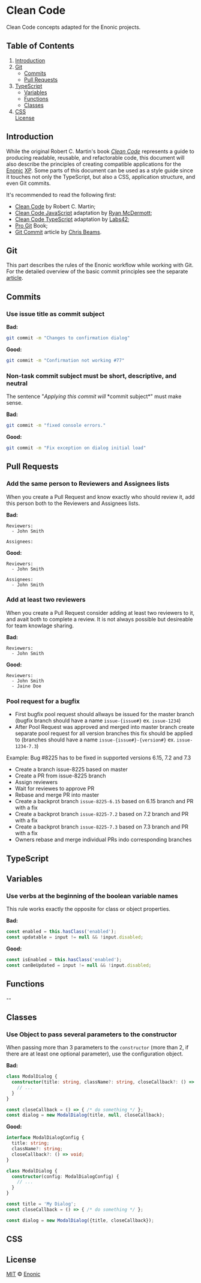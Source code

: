 **Clean Code**
===

Clean Code concepts adapted for the Enonic projects.

## **Table of Contents**

1. [Introduction](#introduction)
2. [Git](#git)
   * [Commits](#commits)
   * [Pull Requests](#pull-requests)
3. [TypeScript](#typescript)
   * [Variables](#variables)
   * [Functions](#functions)
   * [Classes](#classes)
3. [CSS](#css)
<br/> [License](#license)

## **Introduction**

While the original Robert C. Martin's book [_Clean Code_][3] represents a guide to producing readable, reusable, and refactorable code, this document will also describe the principles of creating compatible applications for the [Enonic][1] [XP][2]. Some parts of this document can be used as a style guide since it touches not only the TypeScript, but also a CSS, application structure, and even Git commits.

It's recommended to read the following first:

* [Clean Code][3] by Robert C. Martin;
* [Clean Code JavaScript][4] adaptation by [Ryan McDermott][5];
* [Clean Code TypeScript][6] adaptation by [Labs42][7];
* [Pro Git][8] Book;
* [Git Commit][9] article by [Chris Beams][10].

## **Git**

This part describes the rules of the Enonic workflow while working with Git. For the detailed overview of the basic commit principles see the separate [article][9].

## Commits

### Use issue title as commit subject

**Bad:**

```bash
git commit -m "Changes to confirmation dialog"
```

**Good:**

```bash
git commit -m "Confirmation not working #77"
```

### Non-task commit subject must be short, descriptive, and neutral

The sentence "*Applying this commit will* \*commit subject\*" must make sense.

**Bad:**

```bash
git commit -m "fixed console errors."
```

**Good:**

```bash
git commit -m "Fix exception on dialog initial load"
```

## Pull Requests

### Add the same person to Reviewers and Assignees lists

When you create a Pull Request and know exactly who should review it, add this person both to the Reviewers and Assignees lists.

**Bad:**

```
Reviewers:
  - John Smith

Assignees:
```

**Good:**

```
Reviewers:
  - John Smith

Assignees:
  - John Smith
```

### Add at least two reviewers

When you create a Pull Request consider adding at least two reviewers to it, and avait both to complete a review. It is not always possible but desireable for team knowlage sharing.

**Bad:**

```
Reviewers:
  - John Smith
```

**Good:**

```
Reviewers:
  - John Smith
  - Jaine Doe
```

### Pool request for a bugfix

- First bugfix pool request should allways be issued for the master branch (bugfix branch should have a name `issue-{issue#}` ex. `issue-1234`)
- After Pool Request was approved and merged into master branch create separate pool request for all version branches this fix should be applied to (branches should have a name `issue-{issue#}-{version#}` ex. `issue-1234-7.3`)

Example: Bug #8225 has to be fixed in supported versions 6.15, 7.2 and 7.3

- Create a branch issue-8225 based on master
- Create a PR from issue-8225 branch
- Assign reviewers
- Wait for reviewes to approve PR
- Rebase and merge PR into master
- Create a backprot branch `issue-8225-6.15` based on 6.15 branch and PR with a fix
- Create a backprot branch `issue-8225-7.2` based on 7.2 branch and PR with a fix
- Create a backprot branch `issue-8225-7.3` based on 7.3 branch and PR with a fix
- Owners rebase and merge individual PRs indo corresponding branches 

## **TypeScript**

## Variables

### Use verbs at the beginning of the boolean variable names

This rule works exactly the opposite for class or object properties.

**Bad:**

```typescript
const enabled = this.hasClass('enabled');
const updatable = input != null && !input.disabled;
```

**Good:**

```typescript
const isEnabled = this.hasClass('enabled');
const canBeUpdated = input != null && !input.disabled;
```

## Functions

--

## Classes

### Use Object to pass several parameters to the constructor

When passing more than 3 parameters to the `constructor` (more than 2, if there are at least one optional parameter), use the configuration object.

**Bad:**

```typescript
class ModalDialog {
  constructor(title: string, className?: string, closeCallback?: () => void) {
    // ...
  }
}

const closeCallback = () => { /* do something */ };
const dialog = new ModalDialog(title, null, closeCallback);
```

**Good:**

```typescript
interface ModalDialogConfig {
  title: string;
  className?: string;
  closeCallback?: () => void;
}

class ModalDialog {
  constructor(config: ModalDialogConfig) {
    // ...
  }
}

const title = 'My Dialog';
const closeCallback = () => { /* do something */ };

const dialog = new ModalDialog({title, closeCallback});
```

## **CSS**

## **License**

[MIT](LICENSE) © [Enonic][1]

<!-- Links -->

[1]: https://enonic.com/
[2]: https://enonic.com/products/enonic-xp
[3]: https://www.amazon.com/Clean-Code-Handbook-Software-Craftsmanship/dp/0132350882
[4]: https://github.com/ryanmcdermott/clean-code-javascript
[5]: https://github.com/ryanmcdermott
[6]: https://github.com/labs42io/clean-code-typescript
[7]: https://github.com/labs42io
[8]: https://git-scm.com/book/
[9]: https://chris.beams.io/posts/git-commit/
[10]: https://github.com/cbeams
 [base-license-url]: http://creativecommons.org/licenses/by-nc-nd/4.0/
[base-license-image]: http://mirrors.creativecommons.org/presskit/buttons/80x15/svg/by-nc-sa.svg
